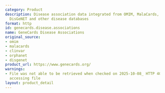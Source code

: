 ```yaml
---
category: Product
description: Disease association data integrated from OMIM, MalaCards, ClinVar, Orphanet,
  DisGeNET and other disease databases
format: http
id: genecards.disease.associations
name: GeneCards Disease Associations
original_source:
- omim
- malacards
- clinvar
- orphanet
- disgenet
product_url: https://www.genecards.org/
warnings:
- File was not able to be retrieved when checked on 2025-10-08_ HTTP 403 error when
  accessing file
layout: product_detail
---
```

